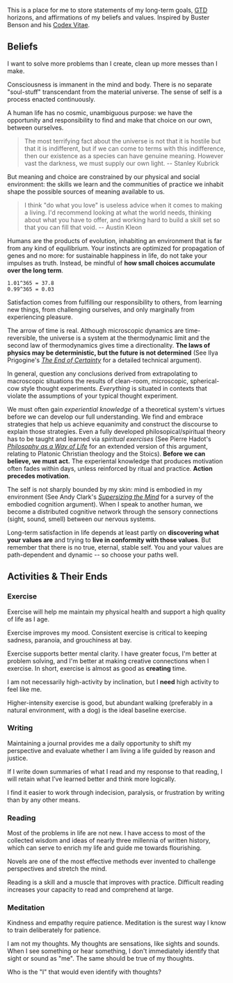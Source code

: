 This is a place for me to store statements of my long-term goals, [GTD][1] horizons, and affirmations of my beliefs and values. Inspired by Buster Benson and his [Codex Vitae][2].

[1]:	http://gettingthingsdone.com "Getting Things Done"
[2]:	https://buster.svbtle.com/codex-vitae "Codex Vitae"

## Beliefs

I want to solve more problems than I create, clean up more messes than I make.

Consciousness is immanent in the mind and body. There is no separate "soul-stuff" transcendant from the material universe. The sense of self is a process enacted continuously.

A human life has no cosmic, unambiguous purpose: we have the opportunity and responsibility to find and make that choice on our own, between ourselves.

> The most terrifying fact about the universe is not that it is hostile but that it is indifferent, but if we can come to terms with this indifference, then our existence as a species can have genuine meaning. However vast the darkness, we must supply our own light.
> -- Stanley Kubrick

But meaning and choice are constrained by our physical and social environment: the skills we learn and the communities of practice we inhabit shape the possible sources of meaning available to us.

> I think "do what you love" is useless advice when it comes to making a living. I'd recommend looking at what the world needs, thinking about what you have to offer, and working hard to build a skill set so that you can fill that void.
> -- Austin Kleon

Humans are the products of evolution, inhabiting an environment that is far from any kind of equilibrium. Your instincts are optimized for propagation of genes and no more: for sustainable happiness in life, do not take your impulses as truth. Instead, be mindful of **how small choices accumulate over the long term**.

```
1.01^365 = 37.8
0.99^365 = 0.03
```

Satisfaction comes from fulfilling our responsibility to others, from learning new things, from challenging ourselves, and only marginally from experiencing pleasure.

The arrow of time is real. Although microscopic dynamics are time-reversible, the universe is a system at the thermodynamic limit and the second law of thermodynamics gives time a directionality. **The laws of physics may be deterministic, but the future is not determined** (See Ilya Prigogine's [_The End of Certainty_][beliefs-1] for a detailed technical argument).

In general, question any conclusions derived from extrapolating to macroscopic situations the results of clean-room, microscopic, spherical-cow style thought experiments. _Everything_ is situated in contexts that violate the assumptions of your typical thought experiment.

We must often gain  _experiential knowledge_ of a theoretical system's virtues before we can develop our full understanding. We find and embrace strategies that help us achieve equanimity and construct the discourse to explain those strategies. Even a fully developed philosopical/spiritual theory has to be taught and learned via _spiritual exercises_ (See Pierre Hadot's [_Philosophy as a Way of Life_][beliefs-2] for an extended version of this argument, relating to Platonic Christian theology and the Stoics). **Before we can believe, we must act.** The experiental knowledge that produces motivation often fades within days, unless reinforced by ritual and practice. **Action precedes motivation**.

The self is not sharply bounded by my skin: mind is embodied in my environment (See Andy Clark's [_Supersizing the Mind_][beliefs-3] for a survey of the embodied cognition argument). When I speak to another human, we become a distributed cognitive network through the sensory connections (sight, sound, smell) between our nervous systems.

Long-term satisfaction in life depends at least partly on **discovering what your values are** and trying to **live in conformity with those values**. But remember that there is no true, eternal, stable self. You and your values are path-dependent and dynamic -- so choose your paths well.

[beliefs-1]: https://www.amazon.com/End-Certainty-Ilya-Prigogine/dp/0684837056/ref=sr_1_1?s=books&ie=UTF8&qid=1476041376&sr=1-1&keywords=the+end+of+certainty
[beliefs-2]: https://www.amazon.com/Philosophy-Way-Life-Spiritual-Exercises/dp/0631180338
[beliefs-3]: https://www.amazon.com/Supersizing-Mind-Embodiment-Cognitive-Philosophy/dp/0199773688/ref=sr_1_1?s=books&ie=UTF8&qid=1476041406&sr=1-1&keywords=supersizing+the+mind

## Activities & Their Ends

### Exercise

Exercise will help me maintain my physical health and support a high quality of life as I age.

Exercise improves my mood. Consistent exercise is critical to keeping sadness, paranoia, and grouchiness at bay.

Exercise supports better mental clarity. I have greater focus, I'm better at problem solving, and I'm better at making creative connections when I exercise. In short, exercise is almost as good as **creating** time.

I am not necessarily high-activity by inclination, but I **need** high activity to feel like me.

Higher-intensity exercise is good, but abundant walking (preferably in a natural environment, with a dog) is the ideal baseline exercise.

### Writing

Maintaining a journal provides me a daily opportunity to shift my perspective and evaluate whether I am living a life guided by reason and justice.

If I write down summaries of what I read and my response to that reading, I will retain what I’ve learned better and think more logically.

I find it easier to work through indecision, paralysis, or frustration by writing than by any other means.

### Reading

Most of the problems in life are not new. I have access to most of the collected wisdom and ideas of nearly three millennia of written history, which can serve to enrich my life and guide me towards flourishing.

Novels are one of the most effective methods ever invented to challenge perspectives and stretch the mind.

Reading is a skill and a muscle that improves with practice. Difficult reading increases your capacity to read and comprehend at large.

### Meditation

Kindness and empathy require patience. Meditation is the surest way I know to train deliberately for patience.

I am not my thoughts. My thoughts are sensations, like sights and sounds. When I see something or hear something, I don't immediately identify that sight or sound as "me". The same should be true of my thoughts.

Who is the "I" that would even identify with thoughts?
